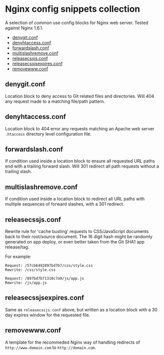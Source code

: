 # Nginx config snippets collection
A selection of common use config blocks for Nginx web server. Tested against Nginx 1.6.1.

- [denygit.conf](#denygitconf)
- [denyhtaccess.conf](#denyhtaccessconf)
- [forwardslash.conf](#forwardslashconf)
- [multislashremove.conf](#multislashremoveconf)
- [releasecssjs.conf](#releasecssjsconf)
- [releasecssjsexpires.conf](#releasecssjsexpiresconf)
- [removewww.conf](#removewwwconf)

## denygit.conf
Location block to deny access to Git related files and directories. Will 404 any request made to a matching file/path pattern.

## denyhtaccess.conf
Location block to 404 error any requests matching an Apache web server `.htaccess` directory level configuration file.

## forwardslash.conf
If condition used inside a location block to ensure all requested URL paths end with a trailing forward slash. Will 301 redirect all path requests without a trailing slash.

## multislashremove.conf
If condition used inside a location block to redirect all URL paths with multiple sequences of forward slashes, with a 301 redirect.

## releasecssjs.conf
Rewrite rule for 'cache busting' requests to CSS/JavaScript documents back to their root/source document. The 16 digit hash might be randomly generated on app deploy, or even better taken from the Git SHA1 app release/tag.

For example:
```
Request: /57cb6492897bd7b7/css/style.css
Rewrite: /css/style.css

Request: /897bd7b71310c7a9/js/app.js
Rewrite: /js/app.js
```

## releasecssjsexpires.conf
Same as `releasecssjs.conf` above, but written as a location block with a 30 day expires window for the requested file.

## removewww.conf
A template for the recommeded Nginx way of handling redirects of `http://www.domain.com` to `http://domain.com`.
